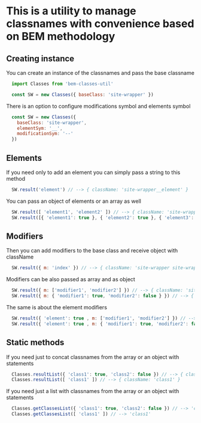 # This is a utility to manage classnames with convenience based on BEM methodology

## Creating instance
You can create an instance of the classnames and pass the base classname
```javascript
  import Classes from 'bem-classes-util'

  const SW = new Classes({ baseClass: 'site-wrapper' })
```

There is an option to configure modifications symbol and elements symbol
```javascript
  const SW = new Classes({ 
    baseClass: 'site-wrapper', 
    elementSym: '__',
    modificationSym: '--' 
  })
```

## Elements
If you need only to add an element you can simply pass a string to this method
```javascript
  SW.result('element') // --> { className: 'site-wrapper__element' }
```

You can pass an object of elements or an array as well
```javascript
  SW.result([ 'element1', 'element2' ]) // --> { className: 'site-wrapper__element1 site-wrapper__element2' }
  SW.result([{ 'element1': true }, { 'element2': true }, { 'element3': false }]) // --> { className: 'site-wrapper__element1 site-wrapper__element2' }
```


## Modifiers
Then you can add modifiers to the base class and receive object with className
```javascript
  SW.result({ m: 'index' }) // --> { className: 'site-wrapper site-wrapper--index' }
```

Modifiers can be also passed as array and as object
```javascript
  SW.result({ m: ['modifier1', 'modifier2'] }) // --> { className: 'site-wrapper site-wrapper--modifier1 site-wrapper--modifier2' }
  SW.result({ m: { 'modifier1': true, 'modifier2': false } }) // --> { className: 'site-wrapper site-wrapper--modifier1' }
```

The same is about the element modifiers
```javascript
  SW.result({ 'element': true , m: ['modifier1', 'modifier2'] }) // --> { className: 'site-wrapper__element site-wrapper__element--modifier1 site-wrapper__element--modifier2' }
  SW.result({ 'element': true , m: { 'modifier1': true, 'modifier2': false } }) // --> { className: 'site-wrapper__element site-wrapper__element--modifier1' }
```

## Static methods
If you need just to concat classnames from the array or an object with statements
```javascript
  Classes.resultList({ 'class1': true, 'class2': false }) // --> { className: 'class1' }
  Classes.resultList([ 'class1' ]) // --> { className: 'class1' }
```

If you need just a list with classnames from the array or an object with statements
```javascript
  Classes.getClassesList({ 'class1': true, 'class2': false }) // --> 'class1'
  Classes.getClassesList([ 'class1' ]) // --> 'class1'
```